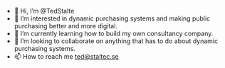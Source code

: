 - 👋 Hi, I’m @TedStalte
- 👀 I’m interested in dynamic purchasing systems and making public purchasing better and more digital.
- 🌱 I’m currently learning how to build my own consultancy company.
- 💞️ I’m looking to collaborate on anything that has to do about dynamic purchasing systems.
- 📫 How to reach me ted@staltec.se 

<!---
TedStalte/TedStalte is a ✨ special ✨ repository because its `README.md` (this file) appears on your GitHub profile.
You can click the Preview link to take a look at your changes.
--->
